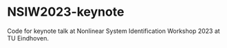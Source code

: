 # NSIW2023-keynote
Code for keynote talk at Nonlinear System Identification Workshop 2023 at TU Eindhoven.
